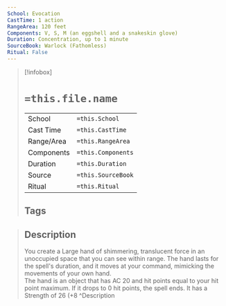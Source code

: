 ```yaml
---
School: Evocation
CastTime: 1 action
RangeArea: 120 feet
Components: V, S, M (an eggshell and a snakeskin glove)
Duration: Concentration, up to 1 minute
SourceBook: Warlock (Fathomless)
Ritual: False
---
```

> [!infobox]
>
> # `=this.file.name`
> |            |                    |
> | ---------- | ------------------ |
> | School     | `=this.School`     |
> | Cast Time  | `=this.CastTime`   |
> | Range/Area | `=this.RangeArea`  |
> | Components | `=this.Components` |
> | Duration   | `=this.Duration`   |
> | Source     | `=this.SourceBook` |
> | Ritual     | `=this.Ritual`     |
>## Tags
>

> ## Description
> You create a Large hand of shimmering, translucent force in an unoccupied space that you can see within range. The hand lasts for the spell's duration, and it moves at your command, mimicking the movements of your own hand.<br> The hand is an object that has AC 20 and hit points equal to your hit point maximum. If it drops to 0 hit points, the spell ends. It has a Strength of 26 (+8
> ^Description